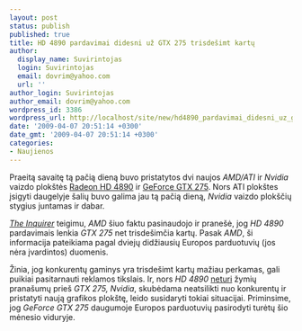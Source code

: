 ```yaml
---
layout: post
status: publish
published: true
title: HD 4890 pardavimai didesni už GTX 275 trisdešimt kartų
author:
  display_name: Suvirintojas
  login: Suvirintojas
  email: dovrim@yahoo.com
  url: ''
author_login: Suvirintojas
author_email: dovrim@yahoo.com
wordpress_id: 3386
wordpress_url: http://localhost/site/new/hd4890_pardavimai_didesni_uz_gtx_275_trisdesimt_kartu/
date: '2009-04-07 20:51:14 +0300'
date_gmt: '2009-04-07 20:51:14 +0300'
categories:
- Naujienos
---
```

<p>Praeitą savaitę tą pačią dieną buvo pristatytos dvi naujos <i>AMD/ATI</i> ir <i>Nvidia</i> vaizdo plokštės <a class="ns" href="http://www.technews.lt/naujiena/n/a/Pristatyta_ATI_Radeon_HD4890_vaizdo_plokste.html">Radeon HD 4890</a> ir <a class="ns" href="http://www.technews.lt/tekstas/Nvidia_pristato_Geforce_GTX_275.html;;">GeForce GTX 275</a>. Nors ATI plokštes įsigyti daugelyje šalių buvo galima jau tą pačią dieną, <i>Nvidia</i> vaizdo plokščių stygius juntamas ir dabar.</p>
<p><a class="ns" href="http://www.theinquirer.net/inquirer/news/671/1051671/amd-4890-outselling-gtx-275-launch"><i>The Inquirer</i></a> teigimu, <i>AMD</i> šiuo faktu pasinaudojo ir pranešė, jog <i>HD 4890</i> pardavimais lenkia <i>GTX 275</i> net trisdešimčia kartų. Pasak <i>AMD</i>, ši informacija pateikiama pagal dviejų didžiausių Europos parduotuvių (jos nėra įvardintos) duomenis.</p>
<p>Žinia, jog konkurentų gaminys yra trisdešimt kartų mažiau perkamas, gali puikiai pasitarnauti reklamos tikslais. Ir, nors <i>HD 4890</i> <a class="ns" href="http://www.technews.lt/tekstas/siandienos_apzvalgos_20090402.html;;">neturi</a> žymių pranašumų prieš <i>GTX 275, Nvidia</i>, skubėdama neatsilikti nuo konkurentų ir pristatyti naują grafikos plokštę, leido susidaryti tokiai situacijai. Priminsime, jog <i>GeForce GTX 275</i> daugumoje Europos parduotuvių pasirodyti turėtų šio mėnesio viduryje.</p>

